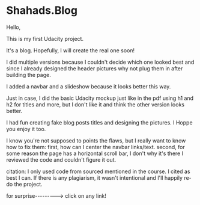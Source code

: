 # Shahads.Blog

Hello, 

This is my first Udacity project.

It's a blog. Hopefully, I will create the real one soon! 

I did multiple versions because I couldn't decide which one looked best and since I already designed the header pictures why not plug them in after building the page.

I added a navbar and a slideshow because it looks better this way.

Just in case, I did the basic Udacity mockup just like in the pdf using h1 and h2 for titles and more, but I don't like it and think the other version looks better.

I had fun creating fake blog posts titles and designing the pictures. I Hoppe you enjoy it too. 

I know you're not supposed to points the flaws, but I really want to know how to fix them:
first, how can I center the navbar links/text.
second, for some reason the page has a horizontal scroll bar, I don't why it's there I reviewed the code and couldn't figure it out. 

citation:
I only used code from sourced mentioned in the course. 
I cited as best I can. If there is any plagiarism, it wasn't intentional and I'll happily re-do the project. 


for surprise---------> click on any link! 
